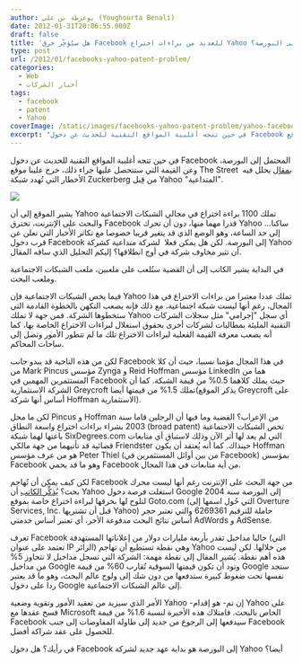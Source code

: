 ```yaml
---
author: يوغرطة بن علي (Youghourta Benali)
date: 2012-01-31T20:06:55.000Z
draft: false
title: 'هل سيُؤخِّر خرق Facebook للعديد من براءات اختراع Yahoo دخولَها إلى البورصة؟  '
type: post
url: /2012/01/facebooks-yahoo-patent-problem/
categories:
  - Web
  - أخبار الشركات
tags:
  - facebook
  - patent
  - Yahoo
coverImage: /static/images/facebooks-yahoo-patent-problem/yahoo-facebook.png
excerpt: "في حين تتجه أغلبية المواقع التقنية للحديث عن دخول Facebook المحتمل إلى البورصة، وعن القيمة التي ستتحصل عليها جراء ذلك، خرج علينا موقع The Street \_[بمقال](http://www.thestreet.com/story/11390127/1/facebooks-yahoo-patent-problem.html) يحلل فيه الأخطار التي تُهدد شبكة Zuckerberg من قِبل Yahoo \"المتداعية\".\n\n\n\nيشير الموقع إلى أن"
---
```

في حين تتجه أغلبية المواقع التقنية للحديث عن دخول Facebook المحتمل إلى البورصة، وعن القيمة التي ستتحصل عليها جراء ذلك، خرج علينا موقع The Street  [بمقال](http://www.thestreet.com/story/11390127/1/facebooks-yahoo-patent-problem.html) يحلل فيه الأخطار التي تُهدد شبكة Zuckerberg من قِبل Yahoo "المتداعية".

![](/static/images/facebooks-yahoo-patent-problem/yahoo-facebook.png)

يشير الموقع إلى أن Yahoo تملك 1100 براءة اختراع في مجالي الشبكات الاجتماعية والبحث على الإنترنت، تخترق Facebook قدرا مهما منها، دون أن تحرك Yahoo ساكنا... إلى حد الساعة، وهو الوضع الذي قد يتغير قريبا خصوصا مع تكاثر الأخبار التي تعلن عن قرب دخول Facebook إلى البورصة. لكن هل يمكن فعلا  لشركة متداعية كشركة Yahoo أن تثير مخاوف شركة في أوج انطلاقها؟ إليكم التحليل الذي ساقه المقال.

في البداية يشير الكاتب إلى أن القضية ستُلعب على ملعبين، ملعب الشبكات الاجتماعية وملعب البحث.

فيما يخص الشبكات الاجتماعية فإن Yahoo تملك عددا معتبرا من براءات الاختراع في هذا المجال، رغم أنها ليست شبكة اجتماعية، مع ذلك فإنه يصعب التكهن بالخطوة القادمة التي ستخطوها الشركة. فمن جهة لا تملك Yahoo أي سجل "إجرامي" مثل سجلات الشركات التقنية المليئة بمطالبات لشركات أخرى بحقوق استغلال لبراءات الاختراع الخاصة بها، كما أنه يصعب معرفة القيمة الفعلية لبراءات الاختراع تلك ما لم تتطور الأمور وتصل إلى ساحات المحاكم.

لكن من هذه الناحية قد يبدو جانب Facebook في هذا المجال مؤمنا نسبيا، حيث أن كلا من Mark Pincus مؤسس Zynga و Reid Hoffman مؤسس LinkedIn هما من المستثمرين المهمين في Facebook حيث يملك كلاهما 0.5% من قيمة الشبكة. كما أن الشركة الاستثمارية Greycroft تملك 1.5% من قيمتها أيضا(يذكر الموقع Greycroft على أساس أنها شركة Hoffman الاستثمارية).

لكن ما محل Pincus و Hoffman من الإعراب؟ القضية وما فيها أن الرجلين قاما سنة 2003 بشراء براءات اختراع واسعة النطاق (broad patent) تخص الشبكات الاجتماعية باعتها لهما شبكة SixDegrees.com التي لم يعد لها أثر الآن وذلك لاستباق أي متابعات قضائية قد تأتيهما من جهة مالكي Friendster حينذاك. كما أنه يُعتقد أن يكون Hoffman هو من عرف مؤسس Peter Thiel (من بين أوائل المستثمرين في Facebook) بمؤسس Facebook وهو ما قد يحمي Facebook من أية متابعات في هذا المجال.

لكن كيف يمكن أن تُهاجم Facebook من جهة البحث على الإنترنت رغم أنها ليست محرك بحث؟ [يُذكِّر الكاتب](http://www.thestreet.com/story/11390127/3/facebooks-yahoo-patent-problem.html) أن Yahoo استغلت فرصة دخول Google إلى البورصة سنة 2004 لتلوح لها بخرقها لبراءة اختراع خاصة بموقع Goto.com (التي حُول اسمها إلى Overture Services, Inc. قبل أن تشتريها Yahoo) حاملة للترقيم 6269361 والتي تعتبر حجر أساس نتائج البحث مدفوعة الأجر، أي تعتبر أساس خدمتي AdWords و AdSense.

تعرف Facebook حاليا مداخيل تقدر بأربعة مليارات دولار من إعلاناتها المستهدفة (التي تعتمد على عنوان IP الزائر) وهي نقطة تستطيع أن تهاجم Yahoo من خلالها. لكن ليست هذه أهم نقطة. يُشير المقال إلى نقطة مهمة: الشركة التي تسجل مداخيل لا تتجاوز 5% من مداخيل Google وتود أن تكون قيمتها السوقية تُقارب 60% من قيمة Google ستجد نفسها تحت ضغوط كبيرة ستدفعها من دون شك إلى ولوج عالم البحث، وهو ما قد يعتبر ردا على دخول Google إلى عالم الشبكات الاجتماعية.

الأمر الذي سيزيد من تعقيد الأمور وتقوية وضعية Yahoo -إن تم- هو إقدام Yahoo على فسخ عقدها مع Microsoft الخاص بالبحث. فامتلاك هذه الأخيرة لنسبة 1.6% من قيمة Facebook سيدفعها إلى الرجوع من جديد إلى طاولة المفاوضات إلى جنب Facebook للحصول على عقد شراكة أفضل.

في رأيك؟ هل دخول Facebook إلى البورصة هو بداية عهد جديد لشركة Yahoo أيضا؟
